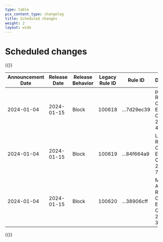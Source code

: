 ```yaml
---
type: table
pcx_content_type: changelog
title: Scheduled changes
weight: 2
layout: wide
---
```


# Scheduled changes

{{<table-wrap>}}
<table style="width: 100%">
  <thead>
    <tr>
      <th>Announcement Date</th>
      <th>Release Date</th>
      <th>Release Behavior</th>
      <th>Legacy Rule ID</th>
      <th>Rule ID</th>
      <th>Description</th>
      <th>Comments</th>
    </tr>
  </thead>
  <tbody>
    <tr>
      <td>2024-01-04</td>
      <td>2024-01-15</td>
      <td>Block</td>
      <td>100618</td>
      <td>...7d29ec39</td>
      <td>pfSense - Remote Code Execution - CVE:CVE-2023-42326</td>
      <td>N/A</td>
    </tr>
        <tr>
      <td>2024-01-04</td>
      <td>2024-01-15</td>
      <td>Block</td>
      <td>100619</td>
      <td>...84f664a9</td>
      <td>Liferay - Remote Code Execution - CVE:CVE-2020-7961</td>
      <td>N/A</td>
    </tr>
        <tr>
      <td>2024-01-04</td>
      <td>2024-01-15</td>
      <td>Block</td>
      <td>100620</td>
      <td>...38906cff</td>
      <td>Microsoft ASP.NET - Remote Code Execution - CVE:CVE-2023-35813</td>
      <td>N/A</td>
    </tr>
  </tbody>
</table>
{{</table-wrap>}}